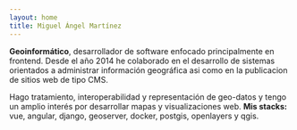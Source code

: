 ```yaml
---
layout: home
title: Miguel Ángel Martínez
---
```


**Geoinformático**, desarrollador de software enfocado principalmente en frontend. 
Desde el año 2014 he colaborado en el desarrollo de sistemas orientados a administrar información geográfica asi como en la publicacion de sitios web de tipo CMS.

Hago tratamiento, interoperabilidad y representación de geo-datos y tengo un amplio interés por desarrollar mapas y visualizaciones web. **Mis stacks:** vue, angular, django, geoserver, docker, postgis, openlayers y qgis. 


